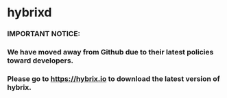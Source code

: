 # hybrixd

### IMPORTANT NOTICE:
### We have moved away from Github due to their latest policies toward developers.

### Please go to https://hybrix.io to download the latest version of hybrix.
